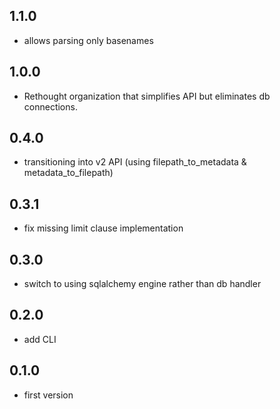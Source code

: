 ## 1.1.0
* allows parsing only basenames

## 1.0.0
* Rethought organization that simplifies API but eliminates db connections.

## 0.4.0
* transitioning into v2 API (using filepath_to_metadata & metadata_to_filepath)

## 0.3.1
* fix missing limit clause implementation

## 0.3.0
* switch to using sqlalchemy engine rather than db handler

## 0.2.0
* add CLI

## 0.1.0
* first version
